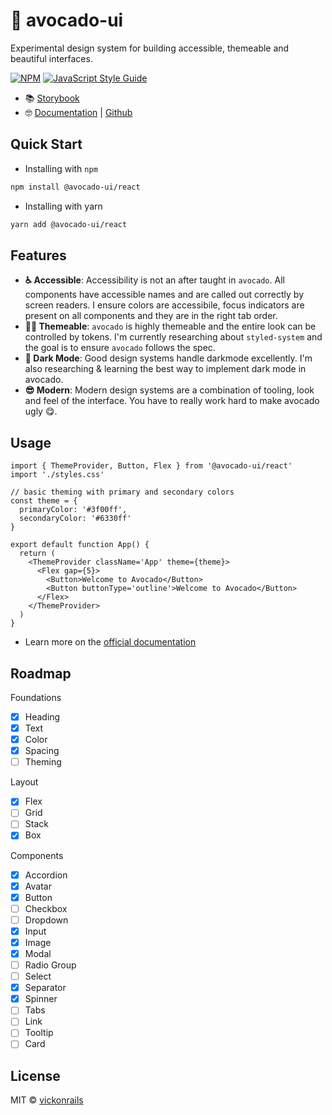 # 🥑 avocado-ui

Experimental design system for building accessible, themeable and beautiful interfaces.

[![NPM](https://img.shields.io/npm/v/avocado-ui.svg)](https://www.npmjs.com/package/avocado-ui) [![JavaScript Style Guide](https://img.shields.io/badge/code_style-standard-brightgreen.svg)](https://standardjs.com)

- 📚 [Storybook](https://avocado-ui-storybook.vercel.app/)
- 🤓 [Documentation](https://avocado-ui.vercel.app/) | [Github](https://github.com/vickOnRails/avocado-docs)

## Quick Start

- Installing with `npm`

```bash
npm install @avocado-ui/react
```

- Installing with yarn

```bash
yarn add @avocado-ui/react
```

## Features

- **♿ Accessible**: Accessibility is not an after taught in `avocado`. All components have accessible names and are called out correctly by screen readers. I ensure colors are accessibile, focus indicators are present on all components and they are in the right tab order.
- **💅🏼 Themeable**: `avocado` is highly themeable and the entire look can be controlled by tokens. I'm currently researching about `styled-system` and the goal is to ensure `avocado` follows the spec.
- **🌃 Dark Mode**: Good design systems handle darkmode excellently. I'm also researching & learning the best way to implement dark mode in avocado.
- **😎 Modern**: Modern design systems are a combination of tooling, look and feel of the interface. You have to really work hard to make avocado ugly 😋.

## Usage

```tsx
import { ThemeProvider, Button, Flex } from '@avocado-ui/react'
import './styles.css'

// basic theming with primary and secondary colors
const theme = {
  primaryColor: '#3f00ff',
  secondaryColor: '#6330ff'
}

export default function App() {
  return (
    <ThemeProvider className='App' theme={theme}>
      <Flex gap={5}>
        <Button>Welcome to Avocado</Button>
        <Button buttonType='outline'>Welcome to Avocado</Button>
      </Flex>
    </ThemeProvider>
  )
}
```

- Learn more on the [official documentation](https://avocado-ui.vercel.app/docs/)

## Roadmap

Foundations

- [x] Heading
- [x] Text
- [x] Color
- [x] Spacing
- [ ] Theming

Layout

- [x] Flex
- [ ] Grid
- [ ] Stack
- [x] Box

Components

- [x] Accordion
- [x] Avatar
- [x] Button
- [ ] Checkbox
- [ ] Dropdown
- [x] Input
- [x] Image
- [x] Modal
- [ ] Radio Group
- [ ] Select
- [x] Separator
- [x] Spinner
- [ ] Tabs
- [ ] Link
- [ ] Tooltip
- [ ] Card

## License

MIT © [vickonrails](https://github.com/vickonrails)
